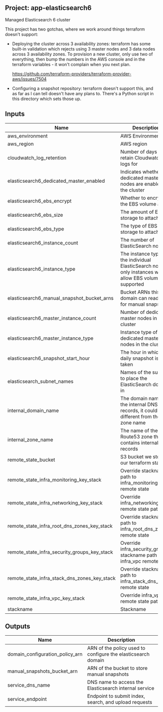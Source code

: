 ## Project: app-elasticsearch6

Managed Elasticsearch 6 cluster

This project has two gotchas, where we work around things terraform
doesn't support:

- Deploying the cluster across 3 availability zones: terraform has
  some built-in validation which rejects using 3 master nodes and 3
  data nodes across 3 availability zones.  To provision a new
  cluster, only use two of everything, then bump the numbers in the
  AWS console and in the terraform variables - it won't complain
  when you next plan.

  https://github.com/terraform-providers/terraform-provider-aws/issues/7504

- Configuring a snapshot repository: terraform doesn't support this,
  and as far as I can tell doesn't have any plans to.  There's a
  Python script in this directory which sets those up.



## Inputs

| Name | Description | Type | Default | Required |
|------|-------------|:----:|:-----:|:-----:|
| aws_environment | AWS Environment | string | - | yes |
| aws_region | AWS region | string | `eu-west-1` | no |
| cloudwatch_log_retention | Number of days to retain Cloudwatch logs for | string | `90` | no |
| elasticsearch6_dedicated_master_enabled | Indicates whether dedicated master nodes are enabled for the cluster | string | `true` | no |
| elasticsearch6_ebs_encrypt | Whether to encrypt the EBS volume at rest | string | - | yes |
| elasticsearch6_ebs_size | The amount of EBS storage to attach | string | `32` | no |
| elasticsearch6_ebs_type | The type of EBS storage to attach | string | `gp2` | no |
| elasticsearch6_instance_count | The number of ElasticSearch nodes | string | `6` | no |
| elasticsearch6_instance_type | The instance type of the individual ElasticSearch nodes, only instances which allow EBS volumes are supported | string | `r4.xlarge.elasticsearch` | no |
| elasticsearch6_manual_snapshot_bucket_arns | Bucket ARNs this domain can read/write for manual snapshots | list | `<list>` | no |
| elasticsearch6_master_instance_count | Number of dedicated master nodes in the cluster | string | `2` | no |
| elasticsearch6_master_instance_type | Instance type of the dedicated master nodes in the cluster | string | `c4.large.elasticsearch` | no |
| elasticsearch6_snapshot_start_hour | The hour in which the daily snapshot is taken | string | `1` | no |
| elasticsearch_subnet_names | Names of the subnets to place the ElasticSearch domain in | list | - | yes |
| internal_domain_name | The domain name of the internal DNS records, it could be different from the zone name | string | - | yes |
| internal_zone_name | The name of the Route53 zone that contains internal records | string | - | yes |
| remote_state_bucket | S3 bucket we store our terraform state in | string | - | yes |
| remote_state_infra_monitoring_key_stack | Override stackname path to infra_monitoring remote state | string | `` | no |
| remote_state_infra_networking_key_stack | Override infra_networking remote state path | string | `` | no |
| remote_state_infra_root_dns_zones_key_stack | Override stackname path to infra_root_dns_zones remote state | string | `` | no |
| remote_state_infra_security_groups_key_stack | Override infra_security_groups stackname path to infra_vpc remote state | string | `` | no |
| remote_state_infra_stack_dns_zones_key_stack | Override stackname path to infra_stack_dns_zones remote state | string | `` | no |
| remote_state_infra_vpc_key_stack | Override infra_vpc remote state path | string | `` | no |
| stackname | Stackname | string | - | yes |

## Outputs

| Name | Description |
|------|-------------|
| domain_configuration_policy_arn | ARN of the policy used to configure the elasticsearch domain |
| manual_snapshots_bucket_arn | ARN of the bucket to store manual snapshots |
| service_dns_name | DNS name to access the Elasticsearch internal service |
| service_endpoint | Endpoint to submit index, search, and upload requests |

